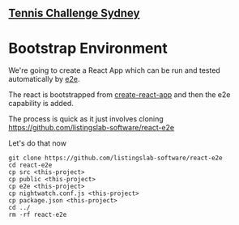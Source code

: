 ## [Tennis Challenge Sydney](./index.md)

# Bootstrap Environment

We're going to create a React App which can be run and 
tested automatically by [e2e](./e2e.md).

The react is bootstrapped from 
[create-react-app](./bootstrap.md) 
and then the e2e capability is added.

The process is quick as it just involves cloning 
https://github.com/listingslab-software/react-e2e

Let's do that now

```
git clone https://github.com/listingslab-software/react-e2e
cd react-e2e
cp src <this-project>
cp public <this-project>
cp e2e <this-project>
cp nightwatch.conf.js <this-project>
cp package.json <this-project>
cd ../
rm -rf react-e2e
```